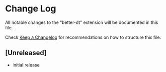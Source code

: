 # Change Log
All notable changes to the "better-dt" extension will be documented in this file.

Check [Keep a Changelog](http://keepachangelog.com/) for recommendations on how to structure this file.

## [Unreleased]
- Initial release
